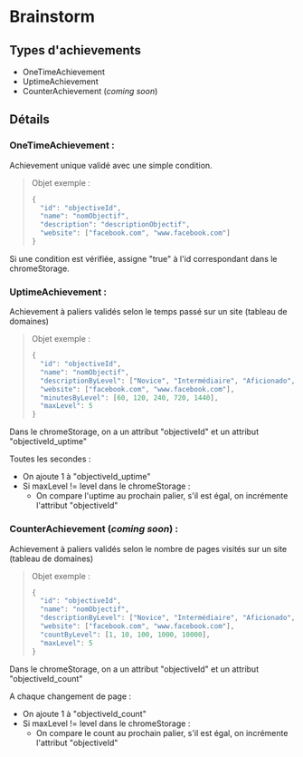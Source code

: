 # Brainstorm

## Types d'achievements

- OneTimeAchievement
- UptimeAchievement
- CounterAchievement (*coming soon*)

## Détails

### OneTimeAchievement :

Achievement unique validé avec une simple condition.

>Objet exemple :
>``` javascript
>{
>	"id": "objectiveId",
>	"name": "nomObjectif",
>	"description": "descriptionObjectif",
>	"website": ["facebook.com", "www.facebook.com"]
>}
>```

Si une condition est vérifiée, assigne "true" à l'id correspondant dans le chromeStorage.


### UptimeAchievement :

Achievement à paliers validés selon le temps passé sur un site (tableau de domaines)

>Objet exemple :
>``` javascript
>{
>	"id": "objectiveId",
>	"name": "nomObjectif",
>	"descriptionByLevel": ["Novice", "Intermédiaire", "Aficionado", "Virtuose", "Maître du social"]
>	"website": ["facebook.com", "www.facebook.com"],
>	"minutesByLevel": [60, 120, 240, 720, 1440],
>	"maxLevel": 5
>}
>```

Dans le chromeStorage, on a un attribut "objectiveId" et un attribut "objectiveId_uptime"

Toutes les secondes :
- On ajoute 1 à "objectiveId_uptime"
- Si maxLevel != level dans le chromeStorage :
	- On compare l'uptime au prochain palier, s'il est égal, on incrémente l'attribut "objectiveId"

### CounterAchievement (*coming soon*) :

Achievement à paliers validés selon le nombre de pages visités sur un site (tableau de domaines)

>Objet exemple :
>``` javascript
>{
>	"id": "objectiveId",
>	"name": "nomObjectif",
>	"descriptionByLevel": ["Novice", "Intermédiaire", "Aficionado", "Virtuose", "Maître du social"]
>	"website": ["facebook.com", "www.facebook.com"],
>	"countByLevel": [1, 10, 100, 1000, 10000],
>	"maxLevel": 5
>}
>```

Dans le chromeStorage, on a un attribut "objectiveId" et un attribut "objectiveId_count"

A chaque changement de page :
- On ajoute 1 à "objectiveId_count"
- Si maxLevel != level dans le chromeStorage :
	- On compare le count au prochain palier, s'il est égal, on incrémente l'attribut "objectiveId"
